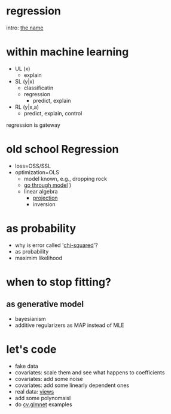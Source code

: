 regression
==

intro: [the name](http://projecteuclid.org/download/pdf_1/euclid.ss/1177012581)


# within machine learning

- UL (x)
    - explain
- SL (y|x) 
  + classificatin
  + regression
    - predict, explain
- RL (y|x,a)
    - predict, explain, control

regression is gateway

# old school Regression

- loss=OSS/SSL
- optimization=OLS
  - model known, e.g., dropping rock
  - [go through model](http://en.wikipedia.org/wiki/Linear_least_squares_(mathematics)#Derivation_of_the_normal_equations)
)
  - linear algebra
    + [projection](http://en.wikipedia.org/wiki/Ordinary_least_squares#Geometric_approach)
    + inversion

# as probability

- why is error called '[chi-squared](http://en.wikipedia.org/wiki/Chi-squared_distribution)'?
- as probability
- maximim likelihood

# when to stop fitting?

## as generative model
 
- bayesianism
- additive regularizers as MAP instead of MLE


# let's code

- fake data
- covariates: scale them and see what happens to coefficients
- covariates: add some noise
- covariates: add some linearly dependent ones
- real data: [views](users.tsv.gz)
- add some polynomaisl
- do [cv.glmnet](http://cran.r-project.org/web/packages/glmnet/index.html)  examples
